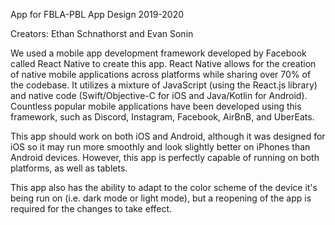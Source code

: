 App for FBLA-PBL App Design 2019-2020

Creators: Ethan Schnathorst and Evan Sonin

We used a mobile app development framework developed by Facebook called React Native to create this app. React Native allows for the creation of native mobile applications across platforms while sharing over 70% of the codebase. It utilizes a mixture of JavaScript (using the React.js library) and native code (Swift/Objective-C for iOS and Java/Kotlin for Android). Countless popular mobile applications have been developed using this framework, such as Discord, Instagram, Facebook, AirBnB, and UberEats.

This app should work on both iOS and Android, although it was designed for iOS so it may run more smoothly and look slightly better on iPhones than Android devices. However, this app is perfectly capable of running on both platforms, as well as tablets.

This app also has the ability to adapt to the color scheme of the device it's being run on (i.e. dark mode or light mode), but a reopening of the app is required for the changes to take effect.
